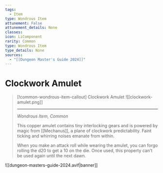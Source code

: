 ```yaml
---
tags:
  - Item
type: Wondrous Item
attunement: False
attunement_details: None
classes:
icon: LiComponent
rarity: Common
type: Wondrous Item
type_details: None
sources: 
  - "[[Dungeon Master's Guide 2024]]"
---
```

# Clockwork Amulet
>[!common-wondrous-item-callout] Clockwork Amulet
>![[clockwork-amulet.png]]
>
>---
>_Wondrous Item, Common_
>
>This copper amulet contains tiny interlocking gears and is powered by magic from [[Mechanus]], a plane of clockwork predictability. Faint ticking and whirring noises emanate from within.
>
>When you make an attack roll while wearing the amulet, you can forgo rolling the d20 to get a 10 on the die. Once used, this property can't be used again until the next dawn.
>


![[dungeon-masters-guide-2024.avif|banner]]